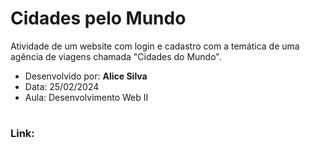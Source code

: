 # Cidades pelo Mundo

<p> Atividade de um website com login e cadastro com a temática de uma agência de viagens chamada "Cidades do Mundo". </p>

- Desenvolvido por: **Alice Silva** 
- Data: 25/02/2024
- Aula: Desenvolvimento Web II
  
#
### Link: 
#


